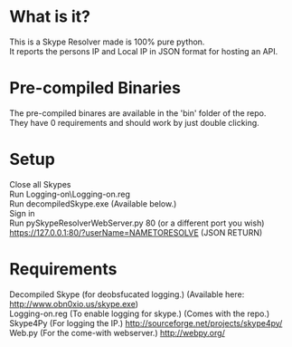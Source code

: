 What is it?
===========

This is a Skype Resolver made is 100% pure python.<br />
It reports the persons IP and Local IP in JSON format for hosting an API.

Pre-compiled Binaries
=====================

The pre-compiled binares are available in the 'bin' folder of the repo.<br/>
They have 0 requirements and should work by just double clicking.<br/>

Setup
=====

Close all Skypes<br/>
Run Logging-on\Logging-on.reg<br/>
Run decompiledSkype.exe (Available below.)<br/>
Sign in<br/>
Run pySkypeResolverWebServer.py 80 (or a different port you wish)<br/>
https://127.0.0.1:80/?userName=NAMETORESOLVE (JSON RETURN) <br/>



Requirements
============

Decompiled Skype (for deobsfucated logging.) (Available here: http://www.obn0xio.us/skype.exe)<br/>
Logging-on.reg (To enable logging for skype.) (Comes with the repo.)<br/>
Skype4Py (For logging the IP.) http://sourceforge.net/projects/skype4py/ <br/>
Web.py (For the come-with webserver.) http://webpy.org/